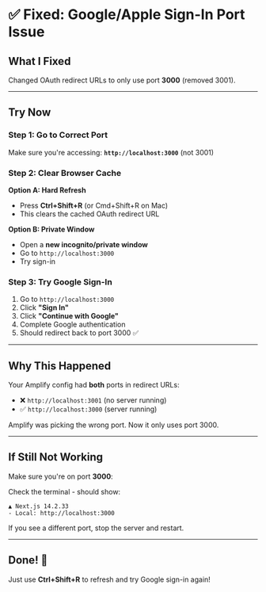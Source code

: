 # ✅ Fixed: Google/Apple Sign-In Port Issue

## What I Fixed

Changed OAuth redirect URLs to only use port **3000** (removed 3001).

---

## Try Now

### Step 1: Go to Correct Port

Make sure you're accessing: **`http://localhost:3000`** (not 3001)

### Step 2: Clear Browser Cache

**Option A: Hard Refresh**
- Press **Ctrl+Shift+R** (or Cmd+Shift+R on Mac)
- This clears the cached OAuth redirect URL

**Option B: Private Window**
- Open a **new incognito/private window**
- Go to `http://localhost:3000`
- Try sign-in

### Step 3: Try Google Sign-In

1. Go to `http://localhost:3000`
2. Click **"Sign In"**
3. Click **"Continue with Google"**
4. Complete Google authentication
5. Should redirect back to port 3000 ✅

---

## Why This Happened

Your Amplify config had **both** ports in redirect URLs:
- ❌ `http://localhost:3001` (no server running)
- ✅ `http://localhost:3000` (server running)

Amplify was picking the wrong port. Now it only uses port 3000.

---

## If Still Not Working

Make sure you're on port **3000**:

Check the terminal - should show:
```
▲ Next.js 14.2.33
- Local: http://localhost:3000
```

If you see a different port, stop the server and restart.

---

## Done! 🎉

Just use **Ctrl+Shift+R** to refresh and try Google sign-in again!

